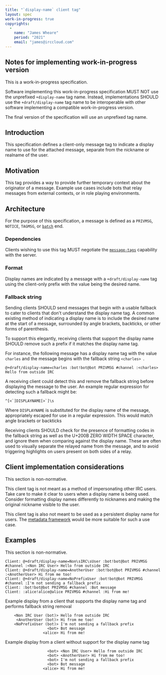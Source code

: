 ```yaml
---
title: "`display-name` client tag"
layout: spec
work-in-progress: true
copyrights:
  -
    name: "James Wheare"
    period: "2021"
    email: "james@irccloud.com"
---
```


## Notes for implementing work-in-progress version

This is a work-in-progress specification.

Software implementing this work-in-progress specification MUST NOT use the
unprefixed `+display-name` tag name. Instead, implementations SHOULD use the
`+draft/display-name` tag name to be interoperable with other software
implementing a compatible work-in-progress version.

The final version of the specification will use an unprefixed tag name.

## Introduction

This specification defines a client-only message tag to indicate a display name to use for the attached message, separate from the nickname or realname of the user.

## Motivation

This tag provides a way to provide further temporary context about the originator of a message. Example use cases include bots that relay messages from external contexts, or in role playing environments.

## Architecture

For the purpose of this specification, a message is defined as a `PRIVMSG`, `NOTICE`, `TAGMSG`, or [`batch`][batch] end.

### Dependencies

Clients wishing to use this tag MUST negotiate the [`message-tags`][tags] capability with the server.

### Format

Display names are indicated by a message with a `+draft/display-name` tag using the client-only prefix with the value being the desired name.

### Fallback string

Sending clients SHOULD send messages that begin with a usable fallback to cater to clients that don't understand the display name tag. A common existing method of indicating a display name is to include the desired name at the start of a message, surrounded by angle brackets, backticks, or other forms of parenthesis.

To support this elegantly, receiving clients that support the display name SHOULD remove such a prefix if it matches the display name tag.

For instance, the following message has a display name tag with the value `charles` and the message begins with the fallback string `<charles> `.

```
@+draft/display-name=charles :bot!bot@bot PRIVMSG #channel :<charles> Hello from outside IRC
```

A receiving client could detect this and remove the fallback string before displaying the message to the user. An example regular expression for detecting such a fallback might be:

```
^[<`]DISPLAYNAME[>`]\s
```

Where `DISPLAYNAME` is substituted for the display name of the message, appropriately escaped for use in a regular expression. This would match angle brackets or backticks

Receiving clients SHOULD check for the presence of formatting codes in the fallback string as well as the U+200B ZERO WIDTH SPACE character, and ignore them when comparing against the display name. These are often used to visually separate the relayed name from the message, and to avoid triggering highlights on users present on both sides of a relay.

## Client implementation considerations

This section is non-normative.

This client tag is not meant as a method of impersonating other IRC users. Take care to make it clear to users when a display name is being used. Consider formatting display names differently to nicknames and making the original nickname visible to the user.

This client tag is also not meant to be used as a persistent display name for users. The [metadata framework][metadata] would be more suitable for such a use case.

## Examples

This section is non-normative.

    Client: @+draft/display-name=Non\sIRC\sUser :bot!bot@bot PRIVMSG #channel :<Non IRC User> Hello from outside IRC
    Client: @+draft/display-name=AnotherUser :bot!bot@bot PRIVMSG #channel :<AnotherUser> Hi from me too!
    Client: @+draft/display-name=NoPrefixUser :bot!bot@bot PRIVMSG #channel :I'm not sending a fallback prefix
    Client: :bot!bot@bot PRIVMSG #channel :Bot message
    Client: :alice!alice@alice PRIVMSG #channel :Hi from me!

Example display from a client that supports the display name tag and performs fallback string removal

```
    <Non IRC User (bot)> Hello from outside IRC
     <AnotherUser (bot)> Hi from me too!
    <NoPrefixUser (bot)> I'm not sending a fallback prefix
                   <bot> Bot message
                 <alice> Hi from me!
```

Example display from a client without support for the display name tag

```
                   <bot> <Non IRC User> Hello from outside IRC
                   <bot> <AnotherUser> Hi from me too!
                   <bot> I'm not sending a fallback prefix
                   <bot> Bot message
                 <alice> Hi from me!
```


[batch]: ../extensions/batch.html
[tags]: ../extensions/message-tags.html
[metadata]: ../core/metadata-3.2.html
